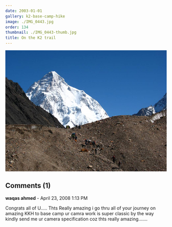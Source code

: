 ```yaml
---
date: 2003-01-01
gallery: k2-base-camp-hike
image: ./IMG_0443.jpg
order: 134
thumbnail: ./IMG_0443-thumb.jpg
title: On the K2 trail
---
```


![On the K2 trail](./IMG_0443.jpg)

<div id="comments">

## Comments (1)

<div id="comment">

**waqas ahmed** - April 23, 2008  1:13 PM

Congrats all of U..... Thts Really amazing i go thru all of your journey on amazing KKH to base camp ur camra work is super classic by the way kindly send me ur camera specification coz thts really amazing.......

</div>

</div>